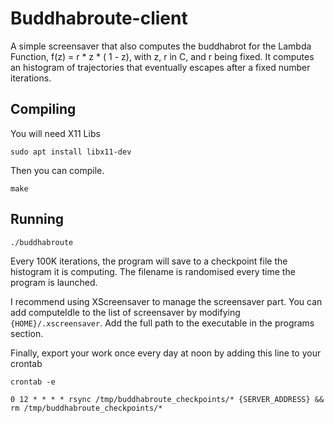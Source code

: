 # Buddhabroute-client
A simple screensaver that also computes the buddhabrot for the Lambda Function, f(z) = r * z * ( 1 - z), with z, r in C, and r being fixed. It computes an histogram of trajectories that eventually escapes after a fixed number iterations.


## Compiling
You will need X11 Libs
```
sudo apt install libx11-dev
```

Then you can compile.
```
make
```

## Running
```
./buddhabroute
```
Every 100K iterations, the program will save to a checkpoint file the histogram it is computing. The filename is randomised every time the program is launched.

I recommend using XScreensaver to manage the screensaver part. You can add computeIdle to the list of screensaver by modifying `{HOME}/.xscreensaver`. Add the full path to the executable in the programs section.


Finally, export your work once every day at noon by adding this line to your crontab

```
crontab -e

0 12 * * * * rsync /tmp/buddhabroute_checkpoints/* {SERVER_ADDRESS} && rm /tmp/buddhabroute_checkpoints/*
```
